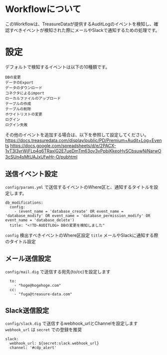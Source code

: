 # Workflowについて
このWorkflowは、TreasureDataが提供するAuditLogのイベントを検知し、確認すべきイベントが検知された際にメールやSlackで通知するための処理です。
  
# 設定
デフォルトで検知するイベントは以下の10種類です。
```
DBの変更
データのExport
データのダウンロード
コネクタによるimport
ローカルファイルのアップロード
テーブルの作成
テーブルの削除
ホワイトリストの変更
ログイン
ログイン失敗
```
その他のイベントを追加する場合は、以下を参照して設定してください。  
https://docs.treasuredata.com/display/public/PD/Premium+Audit+Log+Events
https://docs.google.com/spreadsheets/d/e/2PACX-1vT3l3vrWjFLp4q6TRaxlG2E7ueDmTm63ov3vPpbiKkeoHvSCbsuwNjNarwO3cSUn4sMtUAJxUfwHr-O/pubhtml
　　
## 送信イベント設定
`config/params.yml` で送信するイベントのWhere区と、通知するタイトルを設定します。  
```
db_modifications:
  config:
    - (event_name = 'database_create' OR event_name = 'database_modify' OR event_name = 'database_permission_modify' OR event_name = 'database_delete')
  title: "<!TD-AUDITLOG> DBの変更を検知しました"
```
`config` 検出すべきイベントのWhere区設定
`title` メールやSlackに通知する際のタイトル設定

## メール送信設定
`config/mail.dig` で送信する宛先(to/cc)を設定します
```
  to: 
    - "hoge@hogehoge.com"
  cc:
    - "fuga@treasure-data.com"
```

## Slack送信設定
`config/slack.dig` で送信するwebhook_urlとChannelを設定します  
`webhook_url` は `secret` での登録を推奨
```
slack:
  webhook_url: ${secret:slack.webhook_url}
  channel: '#cdp_alert'
```